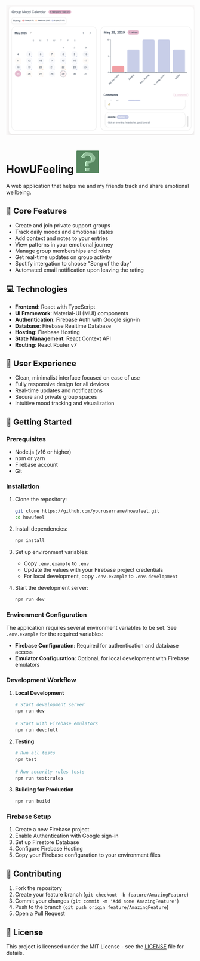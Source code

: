 ![HowUFeelin](./public/howdy.png)

# HowUFeeling ![HowUFeelin](./public/howufeel.svg)

A web application that helps me and my friends track and share emotional wellbeing.

## 🌟 Core Features

- Create and join private support groups
- Track daily moods and emotional states
- Add context and notes to your entries
- View patterns in your emotional journey
- Manage group memberships and roles
- Get real-time updates on group activity
- Spotify intergation to choose "Song of the day"
- Automated email notification upon leaving the rating

## 💻 Technologies

- **Frontend**: React with TypeScript
- **UI Framework**: Material-UI (MUI) components
- **Authentication**: Firebase Auth with Google sign-in
- **Database**: Firebase Realtime Database
- **Hosting**: Firebase Hosting
- **State Management**: React Context API
- **Routing**: React Router v7

## 🎨 User Experience

- Clean, minimalist interface focused on ease of use
- Fully responsive design for all devices
- Real-time updates and notifications
- Secure and private group spaces
- Intuitive mood tracking and visualization

## 🚀 Getting Started

### Prerequisites

- Node.js (v16 or higher)
- npm or yarn
- Firebase account
- Git

### Installation

1. Clone the repository:

   ```bash
   git clone https://github.com/yourusername/howufeel.git
   cd howufeel
   ```

2. Install dependencies:

   ```bash
   npm install
   ```

3. Set up environment variables:

   - Copy `.env.example` to `.env`
   - Update the values with your Firebase project credentials
   - For local development, copy `.env.example` to `.env.development`

4. Start the development server:
   ```bash
   npm run dev
   ```

### Environment Configuration

The application requires several environment variables to be set. See `.env.example` for the required variables:

- **Firebase Configuration**: Required for authentication and database access
- **Emulator Configuration**: Optional, for local development with Firebase emulators

### Development Workflow

1. **Local Development**

   ```bash
   # Start development server
   npm run dev

   # Start with Firebase emulators
   npm run dev:full
   ```

2. **Testing**

   ```bash
   # Run all tests
   npm test

   # Run security rules tests
   npm run test:rules
   ```

3. **Building for Production**
   ```bash
   npm run build
   ```

### Firebase Setup

1. Create a new Firebase project
2. Enable Authentication with Google sign-in
3. Set up Firestore Database
4. Configure Firebase Hosting
5. Copy your Firebase configuration to your environment files

## 📝 Contributing

1. Fork the repository
2. Create your feature branch (`git checkout -b feature/AmazingFeature`)
3. Commit your changes (`git commit -m 'Add some AmazingFeature'`)
4. Push to the branch (`git push origin feature/AmazingFeature`)
5. Open a Pull Request

## 📄 License

This project is licensed under the MIT License - see the [LICENSE](LICENSE) file for details.

